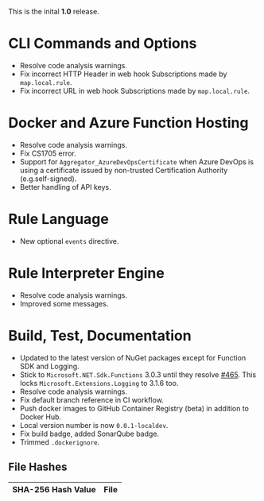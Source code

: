 This is the inital **1.0** release.

CLI Commands and Options
========================
* Resolve code analysis warnings.
* Fix incorrect HTTP Header in web hook Subscriptions made by `map.local.rule`.
* Fix incorrect URL in web hook Subscriptions made by `map.local.rule`.


Docker and Azure Function Hosting
========================
* Resolve code analysis warnings.
* Fix CS1705 error.
* Support for `Aggregator_AzureDevOpsCertificate` when Azure DevOps is using a certificate issued by non-trusted Certification Authority (e.g.self-signed).
* Better handling of API keys.


Rule Language
========================
* New optional `events` directive.


Rule Interpreter Engine
========================
* Resolve code analysis warnings.
* Improved some messages.


Build, Test, Documentation
========================
* Updated to the latest version of NuGet packages except for Function SDK and Logging.
* Stick to `Microsoft.NET.Sdk.Functions` 3.0.3 until they resolve [#465](https://github.com/Azure/azure-functions-vs-build-sdk/issues/465). This locks `Microsoft.Extensions.Logging` to 3.1.6 too.
* Resolve code analysis warnings.
* Fix default branch reference in CI workflow.
* Push docker images to GitHub Container Registry (beta) in addition to Docker Hub.
* Local version number is now `0.0.1-localdev`.
* Fix build badge, added SonarQube badge.
* Trimmed `.dockerignore`.


File Hashes
------------------------

SHA-256 Hash Value                                               |  File
-----------------------------------------------------------------|-------------------------------
